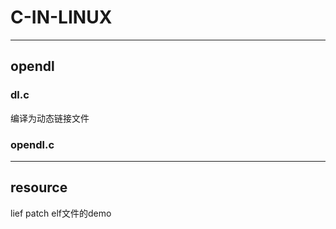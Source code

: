# C-IN-LINUX



--------

## opendl
### dl.c
编译为动态链接文件
### opendl.c


--------
## resource
lief patch elf文件的demo
